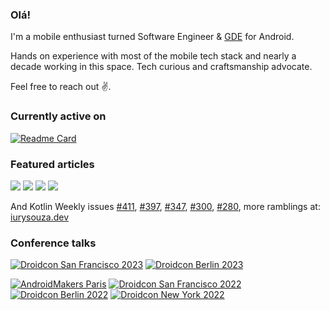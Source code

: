 ### Olá!

I'm a mobile enthusiast turned Software Engineer & [GDE](https://developers.google.com/community/experts) for Android. 

Hands on experience with most of the mobile tech stack and nearly a decade working in this space. Tech curious and craftsmanship advocate.

Feel free to reach out :v:.

### Currently active on


[![Readme Card](https://github-readme-stats.vercel.app/api/pin/?username=iurysza&repo=module-graph&show_icons=true&theme=dracula)](https://github.com/iurysza/module-graph)



### Featured articles

[![](https://androidweekly.net/issues/issue-648/badge)](https://androidweekly.net/issues/issue-648/)
[![](https://androidweekly.net/issues/issue-646/badge)](https://androidweekly.net/issues/issue-646/) [![](https://androidweekly.net/issues/issue-627/badge)](https://androidweekly.net/issues/issue-627)
[![](https://androidweekly.net/issues/issue-564/badge)](https://androidweekly.net/issues/issue-564)

And Kotlin Weekly issues [#411](https://mailchi.mp/kotlinweekly/kotlin-weekly-411), [#397](https://mailchi.mp/kotlinweekly/kotlin-weekly-397), [#347](https://mailchi.mp/kotlinweekly/kotlin-weekly-347), [#300](https://mailchi.mp/kotlinweekly/kotlin-weekly-300), [#280](https://mailchi.mp/kotlinweekly/kotlin-weekly-280), more ramblings at: [iurysouza.dev](https://iurysouza.dev)

### Conference talks

[![Droidcon San Francisco 2023](https://img.shields.io/static/v1?label=&message=Droidcon%20San%20Francisco%202023&color=555&logo=android&logoColor=000000)](https://www.droidcon.com/2023/07/20/crash-course-in-building-your-first-gradle-plugin/)
[![Droidcon Berlin 2023](https://img.shields.io/static/v1?label=&message=Droidcon%20Berlin%202023&color=555&logo=android&logoColor=3FE4C5)](https://www.droidcon.com/2023/08/01/crash-course-in-building-your-first-gradle-plugin-2/)




[![AndroidMakers Paris](https://img.shields.io/static/v1?label=&message=AndroidMakers%20Paris%202022&color=555&logo=android&logoColor=4EB6E3)](https://youtu.be/zhojedjltay)
[![Droidcon San Francisco 2022](https://img.shields.io/static/v1?label=&message=Droidcon%20San%20Francisco%2022&color=555&logo=android&logoColor=000000)](https://www.droidcon.com/2022/08/01/android-benchmarking-and-other-stories/)
[![Droidcon Berlin 2022](https://img.shields.io/static/v1?label=&message=Droidcon%20Berlin%2022&color=555&logo=android&logoColor=3FE4C5)](https://www.droidcon.com/2022/08/01/android-benchmarking-and-other-stories-2/)
[![Droidcon New York 2022](https://img.shields.io/static/v1?label=&message=Droidcon%20New%20York%2022&color=555&logo=android&logoColor=FF7258)](https://www.droidcon.com/2022/09/29/android-benchmarking-and-other-stories-3/)




